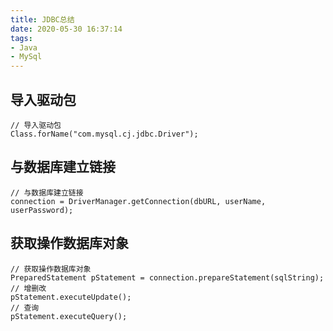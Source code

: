 ```yaml
---
title: JDBC总结
date: 2020-05-30 16:37:14
tags:
- Java
- MySql
---
```


## 导入驱动包
```
// 导入驱动包
Class.forName("com.mysql.cj.jdbc.Driver");
```
## 与数据库建立链接
```
// 与数据库建立链接
connection = DriverManager.getConnection(dbURL, userName, userPassword);
```
## 获取操作数据库对象
```
// 获取操作数据库对象
PreparedStatement pStatement = connection.prepareStatement(sqlString);
// 增删改
pStatement.executeUpdate();
// 查询
pStatement.executeQuery();
```
